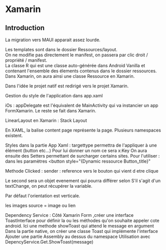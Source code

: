 # Xamarin
## Introduction
La migration vers MAUI apparait assez lourde.

Les templates sont dans le dossier Ressources/layout.  
On ne modifie pas directement le manifest, on passera par clic droit / propriété / manifest.  
La classe R qui est une classe auto-générée dans Android Vanilla et contenant l'ensemble des élements contenus dans le dossier ressources. Dans Xamarin, on aura ainsi une classe Ressource en Xamarin.

Dans l'idée le projet natif est redirigé vers le projet Xamarin.

Gestion du style de l'application dans app.xaml

iOs : appDelegate est l'équivalent de MainActivity qui va instancier un app FormXamarin. Le reste se fait dans Xamarin.

LinearLayout en Xamarin : Stack Layout

En XAML, la balise content page représente la page. Plusieurs namespaces existent.

Styles dans la partie App Xaml : targettype permettra de l'appliquer à une élément (button etc...)
Pour lui donner un nom ce sera x:Key
On aura ensuite des Setters permettant de surcharger certains sites.
Pour l'utiliser : dans les paramètres <button style="{Dynamic ressource Button_title}"

Methode Clicked : 
sender : reference vers le bouton qui vient d etre clique

Le second sera un objet evenement qui pourra différer selon 
S'il s'agit d'un textChange, on peut récupérer la variable.

Par défaut l'orientation est verticale.

les images source = image ou lien

Dependency Service :
Côté Xamarin Form ,créer une interface ToastInterface pour définir la ou les méthodes qu'on souhaite appeler cote android.
Ici une methode showToast qui attend le message en argument
Dans la partie native, on créer une classe Toast qui implémente l'interface
Ajouter une partie Assembly au dessus du namespace
Utilisation avec DepencyService.Get<ToastInterface>.ShowToast(message)

